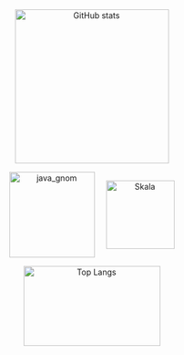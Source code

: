 <a href="https://github.com/MASHINKA34" target="_blank">
    <div align="center">
        <img
            src="https://github-readme-stats.vercel.app/api?username=MASHINKA34&theme=noctis_minimus&hide_title=true&count_private=true"
            alt="GitHub stats"
            height="270px"
        >
        <div style="display: flex; justify-content: center; align-items: center; gap: 20px; margin-top: 15px;">
            <img
                src="https://external-content.duckduckgo.com/iu/?u=https%3A%2F%2Fwww.nicepng.com%2Fpng%2Fdetail%2F311-3118049_image-gallery-of-java-logo-transparent-duke-java.png&f=1&nofb=1&ipt=48114a1a101a0e40e2f707f200a2a8f1ef783f03f90aea45b476107cb0362ccc"
                alt="java_gnom"
                height="150px"
            >
            <img
                src="https://media1.tenor.com/m/QA_IqSKoWTcAAAAd/the-rock.gif"
                alt="Skala"
                height="120px"
            >
        </div>
        <img
            src="https://github-readme-stats.vercel.app/api/top-langs/?username=MASHINKA34&layout=compact&theme=noctis_minimus&hide_title=true&count_private=true"
            alt="Top Langs"
            height="140px"
            width="240px"
            style="margin-top: 15px;"
        >
    </div>
</a>
